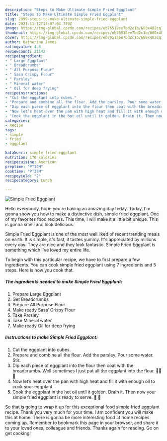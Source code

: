 ```yaml
---
description: "Steps to Make Ultimate Simple Fried Eggplant"
title: "Steps to Make Ultimate Simple Fried Eggplant"
slug: 2899-steps-to-make-ultimate-simple-fried-eggplant
date: 2021-11-12T14:07:04.779Z
image: https://img-global.cpcdn.com/recipes/eb76518ee7bd2c1b/680x482cq70/simple-fried-eggplant-recipe-main-photo.jpg
thumbnail: https://img-global.cpcdn.com/recipes/eb76518ee7bd2c1b/680x482cq70/simple-fried-eggplant-recipe-main-photo.jpg
cover: https://img-global.cpcdn.com/recipes/eb76518ee7bd2c1b/680x482cq70/simple-fried-eggplant-recipe-main-photo.jpg
author: Katherine James
ratingvalue: 4.8
reviewcount: 21142
recipeingredient:
- " Large Eggplant"
- " Breadcrumbs"
- " All Purpose Flour"
- " Sasa Crispy Flour"
- " Parsley"
- " Mineral water"
- " Oil for deep frying"
recipeinstructions:
- "Cut the eggplant into cubes."
- "Prepare and combine all the flour. Add the parsley. Pour some water. Stir."
- "Dip each piece of eggplant into the flour then coat with the breadcrumbs. Well sometimes I just put all the eggplant into the flour. 🥶🥶🥶"
- "Now let’s heat over the pan with high heat and fill it with enough oil to cook your eggplant."
- "Cook the eggplant in the hot oil until it golden. Drain it. Then now your simple fried eggplant is ready to serve. 🍆 🦦"
categories:
- Recipe
tags:
- simple
- fried
- eggplant

katakunci: simple fried eggplant 
nutrition: 170 calories
recipecuisine: American
preptime: "PT15M"
cooktime: "PT37M"
recipeyield: "2"
recipecategory: Lunch

---
```



![Simple Fried Eggplant](https://img-global.cpcdn.com/recipes/eb76518ee7bd2c1b/680x482cq70/simple-fried-eggplant-recipe-main-photo.jpg)

Hello everybody, hope you're having an amazing day today. Today, I'm gonna show you how to make a distinctive dish, simple fried eggplant. One of my favorites food recipes. This time, I will make it a little bit unique. This is gonna smell and look delicious.

Simple Fried Eggplant is one of the most well liked of recent trending meals on earth. It is simple, it's fast, it tastes yummy. It's appreciated by millions every day. They are nice and they look fantastic. Simple Fried Eggplant is something which I've loved my entire life.




To begin with this particular recipe, we have to first prepare a few ingredients. You can cook simple fried eggplant using 7 ingredients and 5 steps. Here is how you cook that.

<!--inarticleads1-->

##### The ingredients needed to make Simple Fried Eggplant:

1. Prepare  Large Eggplant
1. Get  Breadcrumbs
1. Prepare  All Purpose Flour
1. Make ready  Sasa’ Crispy Flour
1. Take  Parsley
1. Take  Mineral water
1. Make ready  Oil for deep frying




<!--inarticleads2-->

##### Instructions to make Simple Fried Eggplant:

1. Cut the eggplant into cubes.
1. Prepare and combine all the flour. Add the parsley. Pour some water. Stir.
1. Dip each piece of eggplant into the flour then coat with the breadcrumbs. Well sometimes I just put all the eggplant into the flour. 🥶🥶🥶
1. Now let’s heat over the pan with high heat and fill it with enough oil to cook your eggplant.
1. Cook the eggplant in the hot oil until it golden. Drain it. Then now your simple fried eggplant is ready to serve. 🍆 🦦




So that is going to wrap it up for this exceptional food simple fried eggplant recipe. Thank you very much for your time. I am confident you will make this at home. There is gonna be more interesting food at home recipes coming up. Remember to bookmark this page in your browser, and share it to your loved ones, colleague and friends. Thanks again for reading. Go on get cooking!
